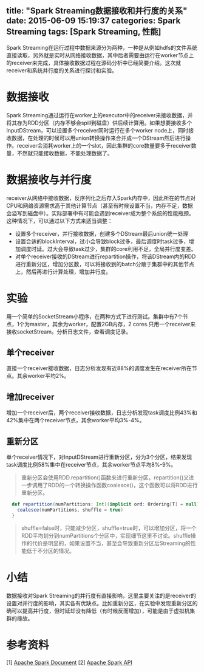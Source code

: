 title: "Spark Streaming数据接收和并行度的关系"
date: 2015-06-09 15:19:37
categories: Spark Streaming
tags: [Spark Streaming, 性能]
---

Spark Streaming在运行过程中数据来源分为两种，一种是从例如hdfs的文件系统直接读取，另外就是实时从网络接收数据，其中后者需要由运行在worker节点上的receiver来完成，具体接收数据过程在源码分析中已经简要介绍。这次就receiver和系统并行度的关系进行探讨和实验。
<!--more-->

# 数据接收
Spark Streaming通过运行在worker上的executor中的receiver来接收数据，并将其存为RDD分区（内存不够会spill到磁盘）供后续计算用。如果想要接收多个InputDStream，可以设置多个receiver同时运行在多个worker node上，同时接收数据，在处理的时候可以用union转换操作来合并成一个DStream然后进行操作。receiver会消耗worker上的一个slot，因此集群的core数量要多于receiver数量，不然就只能接收数据，不能处理数据了。

# 数据接收与并行度
receiver从网络中接收数据，反序列化之后存入Spark内存中，因此所在的节点对CPU和网络资源需求高于其他计算节点（甚至有时候设置不当，内存不足，数据会溢写到磁盘中）。实际部署中有可能会遇到receiver成为整个系统的性能瓶颈。这种情况下，可以通过以下方式来适当调整：
- 设置多个receiver，并行接收数据，创建多个DStream最后union统一处理
- 设置合适的blockInterval，过小会导致block过多，最后调度时task过多，增加调度时延。过大会导致task过少，集群的core利用不足，全局并行度变差。
- 对单个receiver接收的DStream进行repartition操作，将该DStream内的RDD进行重新分区，增加分区数，可以将接收到的batch分散于集群中的其他节点上，然后再进行计算处理，增加并行度。

# 实验
用一个简单的SocketStream小程序，在两种方式下进行测试。集群中有7个节点，1个为master，其余为worker，配置2GB内存，2 cores.只用一个receiver来接收socketStream。分析日志文件，查看调度记录。
## 单个receiver
直接一个receiver接收数据，日志分析发现有近88%的调度发生在receiver所在节点。其余worker平均2%。
## 增加receiver
增加一个receiver后，两个receiver接收数据，日志分析发现task调度比例43%和42%集中在两个receiver节点，其余worker平均3%-4%。
## 重新分区
单个receiver情况下，对InputDStream进行重新分区，分为3个分区，结果发现task调度比例58%集中在receiver节点，其余worker节点平均8%-9%。

>重新分区会使用RDD.repartition()函数来进行重新分区，repartition()又进一步调用了RDD的一个转换操作函数coalesce()，这个函数可以将RDD进行重新分区。
```scala
  def repartition(numPartitions: Int)(implicit ord: Ordering[T] = null): RDD[T] = {
    coalesce(numPartitions, shuffle = true)
  }
```
>shuffle=false时，只能减少分区，shuffle=true时，可以增加分区，将一个RDD平均划分到numPartitions个分区中，实现细节这里不讨论。shuffle操作的代价是明显的，如果设置不当，甚至会导致重新分区后Streaming的性能低于不分区的情况。

# 小结
数据接收对Spark Streaming的并行度有直接影响，这里主要关注的是receiver的设置对并行度的影响，其实各有优缺点。比如重新分区，在实验中发现重新分区的确可以提高并行度，但时延却没有降低（有时候反而增加），可能是由于虚拟机集群的缘故。

# 参考资料
[1] [Apache Spark Document](http://spark.apache.org/docs/latest/streaming-programming-guide.html#input-dstreams-and-receivers)
[2] [Apache Spark API](http://spark.apache.org/docs/latest/api/scala/index.html#org.apache.spark.streaming.dstream.DStream)